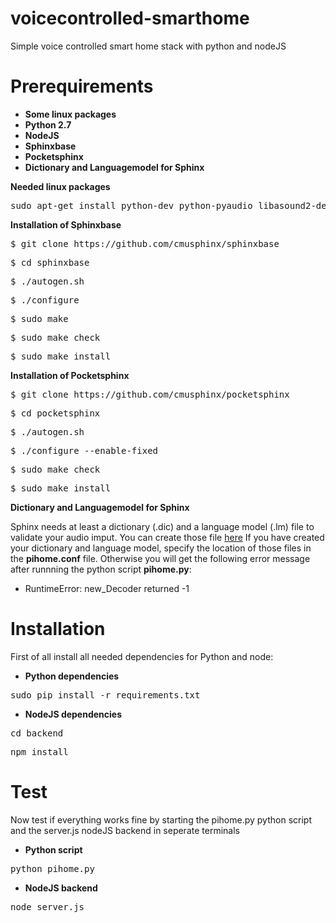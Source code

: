 # voicecontrolled-smarthome
Simple voice controlled smart home stack with python and nodeJS

# Prerequirements
* **Some linux packages**
* **Python 2.7**
* **NodeJS**
* **Sphinxbase**
* **Pocketsphinx**
* **Dictionary and Languagemodel for Sphinx**

**Needed linux packages**

<pre>sudo apt-get install python-dev python-pyaudio libasound2-dev libtool autoconf python libpulse-dev swig bison</pre>

**Installation of Sphinxbase**
<pre>$ git clone https://github.com/cmusphinx/sphinxbase</pre>
<pre>$ cd sphinxbase</pre>
<pre>$ ./autogen.sh</pre>
<pre>$ ./configure</pre>
<pre>$ sudo make</pre>
<pre>$ sudo make check </pre> 
<pre>$ sudo make install</pre>

**Installation of Pocketsphinx**
<pre>$ git clone https://github.com/cmusphinx/pocketsphinx</pre>
<pre>$ cd pocketsphinx</pre>
<pre>$ ./autogen.sh</pre>
<pre>$ ./configure --enable-fixed</pre>
<pre>$ sudo make check</pre>
<pre>$ sudo make install</pre>

**Dictionary and Languagemodel for Sphinx**

Sphinx needs at least a dictionary (.dic) and a language model (.lm) file to validate your audio imput.
You can create those file <a href="http://www.speech.cs.cmu.edu/tools/lmtool-new.html">here</a>
If you have created your dictionary and language model, specify the location of those files in the **pihome.conf** file.
Otherwise you will get the following error message after runnning the python script **pihome.py**:
* RuntimeError: new_Decoder returned -1

# Installation

First of all install all needed dependencies for Python and node:
* **Python dependencies**
<pre>sudo pip install -r requirements.txt</pre>
* **NodeJS dependencies**
<pre>cd backend</pre>
<pre>npm install</pre>

# Test
Now test if everything works fine by starting the pihome.py python script and the server.js nodeJS backend in seperate terminals

* **Python script**
<pre>python pihome.py</pre>
* **NodeJS backend**
<pre>node server.js</pre>

